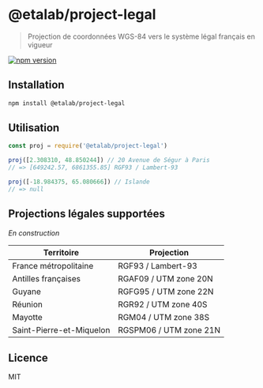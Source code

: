 # @etalab/project-legal

> Projection de coordonnées WGS-84 vers le système légal français en vigueur

[![npm version](https://img.shields.io/npm/v/@etalab/project-legal.svg)](https://www.npmjs.com/package/@etalab/project-legal)

## Installation

```bash
npm install @etalab/project-legal
```

## Utilisation

```js
const proj = require('@etalab/project-legal')

proj([2.308310, 48.850244]) // 20 Avenue de Ségur à Paris
// => [649242.57, 6861355.85] RGF93 / Lambert-93

proj([-18.984375, 65.080666]) // Islande
// => null
```

## Projections légales supportées

_En construction_

| Territoire | Projection |
| ----- | ----- |
| France métropolitaine | RGF93 / Lambert-93 |
| Antilles françaises | RGAF09 / UTM zone 20N |
| Guyane | RGFG95 / UTM zone 22N |
| Réunion | RGR92 / UTM zone 40S |
| Mayotte | RGM04 / UTM zone 38S |
| Saint-Pierre-et-Miquelon | RGSPM06 / UTM zone 21N |

## Licence

MIT
